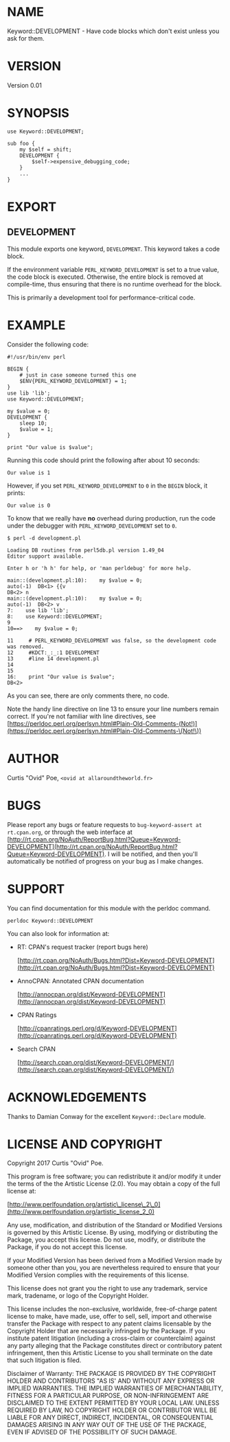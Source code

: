 # NAME

Keyword::DEVELOPMENT - Have code blocks which don't exist unless you ask for them.

# VERSION

Version 0.01

# SYNOPSIS

    use Keyword::DEVELOPMENT;

    sub foo {
        my $self = shift;
        DEVELOPMENT {
            $self->expensive_debugging_code;
        }
        ...
    }

# EXPORT

## DEVELOPMENT

This module exports one keyword, `DEVELOPMENT`. This keyword takes a code
block.

If the environment variable `PERL_KEYWORD_DEVELOPMENT` is set to a true
value, the code block is executed. Otherwise, the entire block is removed at
compile-time, thus ensuring that there is no runtime overhead for the block.

This is primarily a development tool for performance-critical code.

# EXAMPLE

Consider the following code:

    #!/usr/bin/env perl

    BEGIN {
        # just in case someone turned this one
        $ENV{PERL_KEYWORD_DEVELOPMENT} = 1;
    }
    use lib 'lib';
    use Keyword::DEVELOPMENT;

    my $value = 0;
    DEVELOPMENT {
        sleep 10;
        $value = 1;
    }

    print "Our value is $value";

Running this code should print the following after about 10 seconds:

    Our value is 1

However, if you set `PERL_KEYWORD_DEVELOPMENT` to `0` in the `BEGIN` block, it prints:

    Our value is 0

To know that we really have **no** overhead during production, run the code under the debugger
with `PERL_KEYWORD_DEVELOPMENT` set to `0`.

    $ perl -d development.pl

    Loading DB routines from perl5db.pl version 1.49_04
    Editor support available.

    Enter h or 'h h' for help, or 'man perldebug' for more help.

    main::(development.pl:10):    my $value = 0;
    auto(-1)  DB<1> {{v
    DB<2> n
    main::(development.pl:10):    my $value = 0;
    auto(-1)  DB<2> v
    7:    use lib 'lib';
    8:    use Keyword::DEVELOPMENT;
    9
    10==>    my $value = 0;

    11     # PERL_KEYWORD_DEVELOPMENT was false, so the development code was removed.
    12     #KDCT:_:_:1 DEVELOPMENT
    13     #line 14 development.pl
    14
    15
    16:    print "Our value is $value";
    DB<2>

As you can see, there are only comments there, no code.

Note the handy line directive on line 13 to ensure your line numbers remain
correct. If you're not familiar with line directives, see
[https://perldoc.perl.org/perlsyn.html#Plain-Old-Comments-(Not!)](https://perldoc.perl.org/perlsyn.html#Plain-Old-Comments-\(Not!\))

# AUTHOR

Curtis "Ovid" Poe, `<ovid at allaroundtheworld.fr>`

# BUGS

Please report any bugs or feature requests to `bug-keyword-assert at
rt.cpan.org`, or through the web interface at
[http://rt.cpan.org/NoAuth/ReportBug.html?Queue=Keyword-DEVELOPMENT](http://rt.cpan.org/NoAuth/ReportBug.html?Queue=Keyword-DEVELOPMENT).  I will
be notified, and then you'll automatically be notified of progress on your bug
as I make changes.

# SUPPORT

You can find documentation for this module with the perldoc command.

    perldoc Keyword::DEVELOPMENT

You can also look for information at:

- RT: CPAN's request tracker (report bugs here)

    [http://rt.cpan.org/NoAuth/Bugs.html?Dist=Keyword-DEVELOPMENT](http://rt.cpan.org/NoAuth/Bugs.html?Dist=Keyword-DEVELOPMENT)

- AnnoCPAN: Annotated CPAN documentation

    [http://annocpan.org/dist/Keyword-DEVELOPMENT](http://annocpan.org/dist/Keyword-DEVELOPMENT)

- CPAN Ratings

    [http://cpanratings.perl.org/d/Keyword-DEVELOPMENT](http://cpanratings.perl.org/d/Keyword-DEVELOPMENT)

- Search CPAN

    [http://search.cpan.org/dist/Keyword-DEVELOPMENT/](http://search.cpan.org/dist/Keyword-DEVELOPMENT/)

# ACKNOWLEDGEMENTS

Thanks to Damian Conway for the excellent `Keyword::Declare` module.

# LICENSE AND COPYRIGHT

Copyright 2017 Curtis "Ovid" Poe.

This program is free software; you can redistribute it and/or modify it
under the terms of the the Artistic License (2.0). You may obtain a
copy of the full license at:

[http://www.perlfoundation.org/artistic\_license\_2\_0](http://www.perlfoundation.org/artistic_license_2_0)

Any use, modification, and distribution of the Standard or Modified
Versions is governed by this Artistic License. By using, modifying or
distributing the Package, you accept this license. Do not use, modify,
or distribute the Package, if you do not accept this license.

If your Modified Version has been derived from a Modified Version made
by someone other than you, you are nevertheless required to ensure that
your Modified Version complies with the requirements of this license.

This license does not grant you the right to use any trademark, service
mark, tradename, or logo of the Copyright Holder.

This license includes the non-exclusive, worldwide, free-of-charge
patent license to make, have made, use, offer to sell, sell, import and
otherwise transfer the Package with respect to any patent claims
licensable by the Copyright Holder that are necessarily infringed by the
Package. If you institute patent litigation (including a cross-claim or
counterclaim) against any party alleging that the Package constitutes
direct or contributory patent infringement, then this Artistic License
to you shall terminate on the date that such litigation is filed.

Disclaimer of Warranty: THE PACKAGE IS PROVIDED BY THE COPYRIGHT HOLDER
AND CONTRIBUTORS "AS IS' AND WITHOUT ANY EXPRESS OR IMPLIED WARRANTIES.
THE IMPLIED WARRANTIES OF MERCHANTABILITY, FITNESS FOR A PARTICULAR
PURPOSE, OR NON-INFRINGEMENT ARE DISCLAIMED TO THE EXTENT PERMITTED BY
YOUR LOCAL LAW. UNLESS REQUIRED BY LAW, NO COPYRIGHT HOLDER OR
CONTRIBUTOR WILL BE LIABLE FOR ANY DIRECT, INDIRECT, INCIDENTAL, OR
CONSEQUENTIAL DAMAGES ARISING IN ANY WAY OUT OF THE USE OF THE PACKAGE,
EVEN IF ADVISED OF THE POSSIBILITY OF SUCH DAMAGE.

